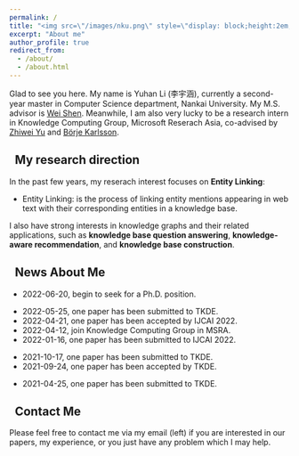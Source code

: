 ```yaml
---
permalink: /
title: "<img src=\"/images/nku.png\" style=\"display: block;height:2em;vertical-align: middle;margin-left: auto;margin-right: auto;\">"
excerpt: "About me"
author_profile: true
redirect_from: 
  - /about/
  - /about.html
---
```


Glad to see you here. My name is Yuhan Li (李宇涵), currently a second-year master in Computer Science department, Nankai University. My M.S. advisor is [Wei Shen](https://cc.nankai.edu.cn/2020/0507/c13620a271227/page.htm). Meanwhile, I am also very lucky to be a research intern in Knowledge Computing Group, Microsoft Reserach Asia, co-advised by [Zhiwei Yu](https://www.microsoft.com/en-us/research/people/zhiwyu/) and [Börje Karlsson](https://www.microsoft.com/en-us/research/people/borjekar/).

## <i class="fas fa-graduation-cap"></i>&nbsp;&nbsp;My research direction

In the past few years, my reserach interest focuses on **Entity Linking**:
* Entity Linking: is the process of linking entity mentions appearing in web text with their corresponding entities in a knowledge base.

I also have strong interests in knowledge graphs and their related applications, such as **knowledge base question answering**, **knowledge-aware recommendation**, and **knowledge base construction**.

<!-- ## <i class="fa fa-ft fa-hands-helping"></i>&nbsp;&nbsp;I Enjoy Imparting Knowledge

I am passionate as Teaching Assistants (TA) for several courses, including Computer Organization, Operating System and Software Engineering. I have led the writing of an [guidebook (Chinese)](https://github.com/SivilTaram/BUAAOS-guide-book) for Operating System (in Chinese). 

In 2017, to spread my experience as TA to the younger TAs, I founded the first undergraduate teaching assistant organization **S.T.A.R**. The introduction of S.T.A.R can be found [here (Chinese)](https://www.cnblogs.com/SivilTaram/p/ta_road.html), and the official white paper can be found [here (Chinese)](http://scse.buaa.edu.cn/bkspy/bkspy/S_T_A_Rjftdbps_.htm).

In 2021, to promote the communication among the Chinese ML & NLP community, we (along with other 11 young scholars worldwide) founded the **MLNLP community**. I am also honored to be the first rotating chair of the MLNLP community. -->

## <i class="fa fa-ft fa-fire"></i>&nbsp;&nbsp;News About Me
* 2022-06-20, begin to seek for a Ph.D. position.
<!-- * 2022-06-18, got minor revision for TKDE. -->
* 2022-05-25, one paper has been submitted to TKDE.
* 2022-04-21, one paper has been accepted by IJCAI 2022.
* 2022-04-12, join Knowledge Computing Group in MSRA.
* 2022-01-16, one paper has been submitted to IJCAI 2022.
<!-- * 2022-01-08, got major revision for TKDE. -->
* 2021-10-17, one paper has been submitted to TKDE.
* 2021-09-24, one paper has been accepted by TKDE.
<!-- * 2021-08-25, got minor revision for TKDE. -->
* 2021-04-25, one paper has been submitted to TKDE.

## <i class="fa fa-ft fa-anchor"></i>&nbsp;&nbsp;Contact Me

Please feel free to contact me via my email (left) if you are interested in our papers, my experience, or you just have any problem which I may help.

<script type="text/javascript" id="clustrmaps" src="//cdn.clustrmaps.com/map_v2.js?cl=ffffff&w=200&t=tt&d=ttkJZYV_JYWsZaLTPSNNB_KpBVL7-FpSVOfSmz5CsC8&co=2d78ad&cmo=3acc3a&cmn=ff5353&ct=ffffff"></script>
